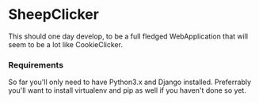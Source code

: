 # SheepClicker

This should one day develop, to be a full fledged WebApplication that will
seem to be a lot like CookieClicker.

### Requirements
So far you'll only need to have Python3.x and Django installed.
Preferrably you'll want to install virtualenv and pip as well if you haven't
done so yet.
